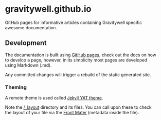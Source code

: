 # gravitywell.github.io

GitHub pages for informative articles containing Gravitywell specific awesome documentation.

## Development

The documentation is built using [GitHub pages](https://docs.github.com/en/pages), check out the docs on how to develop a page, however, in its simplicity most pages are developed using Markdown (.md).

Any committed changes will trigger a rebuild of the static generated site.

### Theming

A remote theme is used called [Jekyll YAT theme](https://github.com/jeffreytse/jekyll-theme-yat).

Note the [/_layout](https://github.com/jeffreytse/jekyll-theme-yat/tree/master/_layouts) directory and its files. You can call upon these to check the layout of your file via the [Front Mater](https://jekyllrb.com/docs/front-matter/) (metadata inside the file).

